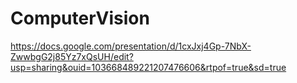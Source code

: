 # ComputerVision
https://docs.google.com/presentation/d/1cxJxj4Gp-7NbX-ZwwbgG2j85Yz7xQsUH/edit?usp=sharing&ouid=103668489221207476606&rtpof=true&sd=true
